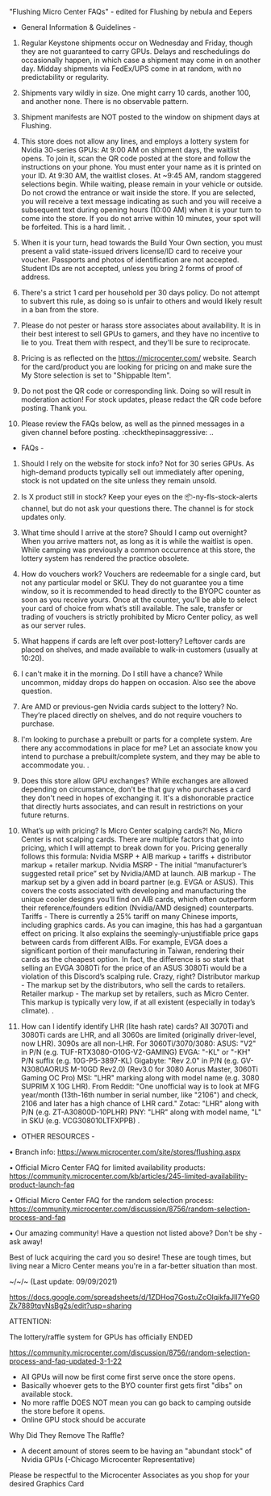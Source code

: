 "Flushing Micro Center FAQs" - edited for Flushing by nebula and Eepers 

- General Information & Guidelines - 

1) Regular Keystone shipments occur on Wednesday and Friday, though they are not guaranteed to carry GPUs. Delays and reschedulings do occasionally happen, in which case a shipment may come in on another day. Midday shipments via FedEx/UPS come in at random, with no predictability or regularity.

2) Shipments vary wildly in size. One might carry 10 cards, another 100, and another none. There is no observable pattern.

3) Shipment manifests are NOT posted to the window on shipment days at Flushing.

4) This store does not allow any lines, and employs a lottery system for Nvidia 30-series GPUs:
At 9:00 AM on shipment days, the waitlist opens. To join it, scan the QR code posted at the store and follow the instructions on your phone. You must enter your name as it is printed on your ID.
At 9:30 AM, the waitlist closes.
At ~9:45 AM, random staggered selections begin. While waiting, please remain in your vehicle or outside. Do not crowd the entrance or wait inside the store.
If you are selected, you will receive a text message indicating as such and you will receive a subsequent text during opening hours (10:00 AM) when it is your turn to come into the store. If you do not arrive within 10 minutes, your spot will be forfeited. This is a hard limit.
. 
5) When it is your turn, head towards the Build Your Own section, you must present a valid state-issued drivers license/ID card to receive your voucher. Passports and photos of identification are not accepted. Student IDs are not accepted, unless you bring 2 forms of proof of address.

6) There's a strict 1 card per household per 30 days policy.  Do not attempt to subvert this rule, as doing so is unfair to others and would likely result in a ban from the store.

7) Please do not pester or harass store associates about availability. It is in their best interest to sell GPUs to gamers, and they have no incentive to lie to you. Treat them with respect, and they'll be sure to reciprocate.

8) Pricing is as reflected on the https://microcenter.com/ website. Search for the card/product you are looking for pricing on and make sure the My Store selection is set to "Shippable Item".

9) Do not post the QR code or corresponding link. Doing so will result in moderation action! For stock updates, please redact the QR code before posting. Thank you.

10) Please review the FAQs below, as well as the pinned messages in a given channel before posting. :checkthepinsaggressive: 
..
- FAQs - 

1) Should I rely on the website for stock info?
Not for 30 series GPUs. As high-demand products typically sell out immediately after opening, stock is not updated on the site unless they remain unsold.

2) Is X product still in stock?
Keep your eyes on the 📦-ny-fls-stock-alerts channel, but do not ask your questions there. The channel is for stock updates only.

3) What time should I arrive at the store? Should I camp out overnight?
When you arrive matters not, as long as it is while the waitlist is open. While camping was previously a common occurrence at this store, the lottery system has rendered the practice obsolete.

4) How do vouchers work?
Vouchers are redeemable for a single card, but not any particular model or SKU. They do not guarantee you a time window, so it is recommended to head directly to the BYOPC counter as soon as you receive yours. Once at the counter, you’ll be able to select your card of choice from what’s still available. The sale, transfer or trading of vouchers is strictly prohibited by Micro Center policy, as well as our server rules.

5) What happens if cards are left over post-lottery?
Leftover cards are placed on shelves, and made available to walk-in customers (usually at 10:20). 

6) I can't make it in the morning. Do I still have a chance?
While uncommon, midday drops do happen on occasion. Also see the above question.

7) Are AMD or previous-gen Nvidia cards subject to the lottery?
No. They’re placed directly on shelves, and do not require vouchers to purchase.

8) I'm looking to purchase a prebuilt or parts for a complete system. Are there any accommodations in place for me?
Let an associate know you intend to purchase a prebuilt/complete system, and they may be able to accommodate you.
. 
9) Does this store allow GPU exchanges?
While exchanges are allowed depending on circumstance, don't be that guy who purchases a card they don't need in hopes of exchanging it. It's a dishonorable practice that directly hurts associates, and can result in restrictions on your future returns.

10) What’s up with pricing? Is Micro Center scalping cards?!
No, Micro Center is not scalping cards. There are multiple factors that go into pricing, which I will attempt to break down for you.
Pricing generally follows this formula: Nvidia MSRP + AIB markup + tariffs + distributor markup + retailer markup.
Nvidia MSRP - The initial “manufacturer’s suggested retail price” set by Nvidia/AMD at launch.
AIB markup - The markup set by a given add in board partner (e.g. EVGA or ASUS). This covers the costs associated with developing and manufacturing the unique cooler designs you’ll find on AIB cards, which often outperform their reference/founders edition (Nvidia/AMD designed) counterparts.
Tariffs - There is currently a 25% tariff on many Chinese imports, including graphics cards. As you can imagine, this has had a gargantuan effect on pricing. It also explains the seemingly-unjustifiable price gaps between cards from different AIBs. For example, EVGA does a significant portion of their manufacturing in Taiwan, rendering their cards as the cheapest option. In fact, the difference is so stark that selling an EVGA 3080Ti for the price of an ASUS 3080Ti would be a violation of this Discord’s scalping rule. Crazy, right?
Distributor markup - The markup set by the distributors, who sell the cards to retailers.
Retailer markup - The markup set by retailers, such as Micro Center. This markup is typically very low, if at all existent (especially in today’s climate).
. 
11) How can I identify identify LHR (lite hash rate) cards?
All 3070Ti and 3080Ti cards are LHR, and all 3060s are limited (originally driver-level, now LHR). 3090s are all non-LHR. For 3060Ti/3070/3080:
ASUS: "V2" in P/N (e.g. TUF-RTX3080-O10G-V2-GAMING)
EVGA: "-KL" or "-KH" P/N suffix (e.g. 10G-P5-3897-KL)
Gigabyte: "Rev 2.0" in P/N (e.g. GV-N3080AORUS M-10GD Rev2.0) (Rev3.0 for 3080 Aorus Master, 3060Ti Gaming OC Pro)
MSI: "LHR" marking along with model name (e.g. 3080 SUPRIM X 10G LHR). From Reddit: "One unofficial way is to look at MFG year/month (13th-16th number in serial number, like "2106") and check, 2106 and later has a high chance of LHR card."
Zotac: "LHR" along with P/N (e.g. ZT-A30800D-10PLHR)
PNY: "LHR" along with model name, "L" in SKU (e.g. VCG308010LTFXPPB)
.
- OTHER RESOURCES -

• Branch info: https://www.microcenter.com/site/stores/flushing.aspx

• Official Micro Center FAQ for limited availability products: https://community.microcenter.com/kb/articles/245-limited-availability-product-launch-faq

• Official Micro Center FAQ for the random selection process: https://community.microcenter.com/discussion/8756/random-selection-process-and-faq

• Our amazing community! Have a question not listed above? Don't be shy - ask away!

Best of luck acquiring the card you so desire! These are tough times, but living near a Micro Center means you're in a far-better situation than most.

~/~/~
(Last update: 09/09/2021)

https://docs.google.com/spreadsheets/d/1ZDHoq7GostuZcOlqikfaJlI7YeG0Zk7889tqvNsBg2s/edit?usp=sharing

ATTENTION:

The lottery/raffle system for GPUs has officially ENDED

https://community.microcenter.com/discussion/8756/random-selection-process-and-faq-updated-3-1-22

- All GPUs will now be first come first serve once the store opens.
- Basically whoever gets to the BYO counter first gets first "dibs" on available stock.
- No more raffle DOES NOT mean you can go back to camping outside the store before it opens.
- Online GPU stock should be accurate

Why Did They Remove The Raffle?
- A decent amount of stores seem to be having an "abundant stock" of Nvidia GPUs (-Chicago Microcenter Representative)

Please be respectful to the Microcenter Associates as you shop for your desired Graphics Card